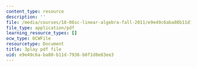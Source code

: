 ```yaml
---
content_type: resource
description: ''
file: /media/courses/18-06sc-linear-algebra-fall-2011/e9e49c6aba80b11d7936b0f1d8e83ee3_h9aDgvW59TU.pdf
file_type: application/pdf
learning_resource_types: []
ocw_type: OCWFile
resourcetype: Document
title: 3play pdf file
uid: e9e49c6a-ba80-b11d-7936-b0f1d8e83ee3
---
```

